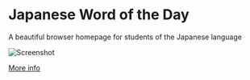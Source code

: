 # Japanese Word of the Day

A beautiful browser homepage for students of the Japanese language

![Screenshot](http://bloomingbridges.co.uk/portfolio/jwotd/barebones.png)

[More info](http://bloomingbridges.co.uk/portfolio/jwotd/index.html)